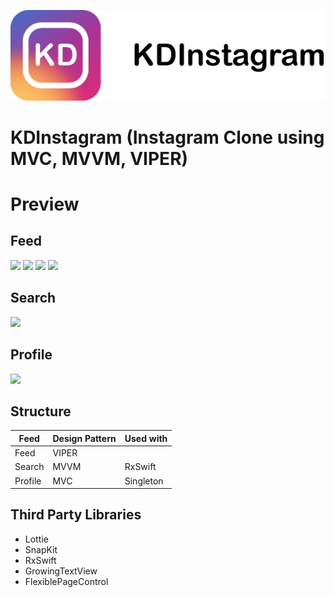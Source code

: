![](/Github&#32;Assets/Cover.png)

# KDInstagram (Instagram Clone using MVC, MVVM, VIPER)

# Preview

## Feed
![](https://media.giphy.com/media/j6pvgqTejOcUq4NRqM/giphy.gif)
![](https://media.giphy.com/media/QZJ49a584hbRMDVSEB/giphy.gif)
![](https://media.giphy.com/media/PicuUSM8BBr0nUNrUB/giphy.gif)
![](https://media.giphy.com/media/dCFfL94UOaz0zDqj1E/giphy.gif)
## Search
![](https://media.giphy.com/media/YQMMwhO1tI53j7PfBr/giphy.gif)

## Profile
![](https://media.giphy.com/media/lqA9LJmheIY0o14vXU/giphy.gif)



## Structure
Feed | Design Pattern | Used with
---- | -------------- | ------------
Feed | VIPER | 
Search | MVVM | RxSwift
Profile | MVC | Singleton

## Third Party Libraries

- Lottie
- SnapKit
- RxSwift
- GrowingTextView
- FlexiblePageControl
